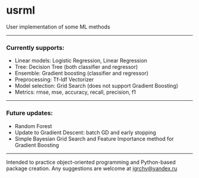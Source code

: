 # usrml
User implementation of some ML methods

---
### Currently supports:
  * Linear models: Logistic Regression, Linear Regression
  * Tree: Decision Tree (both classifier and regressor)
  * Ensemble: Gradient boosting (classifier and regressor)
  * Preprocessing: Tf-Idf Vectorizer
  * Model selection: Grid Search (does not support Gradient Boosting)
  * Metrics: rmse, mse, accuracy, recall, precision, f1
---
### Future updates:
  * Random Forest
  * Update to Gradient Descent: batch GD and early stopping
  * Simple Bayesian Grid Search and Feature Importance method for Gradient Boosting
---
Intended to practice object-oriented programming and Python-based package creation. Any suggestions are welcome at <igrchv@yandex.ru>
